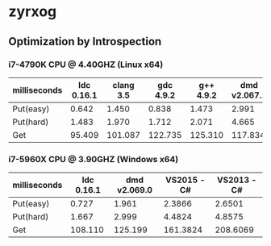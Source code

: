 # zyrxog
## Optimization by Introspection


### i7-4790K CPU @ 4.40GHZ (Linux x64)

| milliseconds | ldc 0.16.1 | clang 3.5 | gdc 4.9.2 | g++ 4.9.2 | dmd v2.067.1 |
|--------------|------------|-----------|-----------|-----------|--------------|
| Put(easy)    | 0.642      | 1.450     | 0.838     | 1.473     | 2.991        |
| Put(hard)    | 1.483      | 1.970     | 1.712     | 2.071     | 4.665        |
| Get          | 95.409     | 101.087   | 122.735   | 125.310   | 117.834      |

### i7-5960X CPU @ 3.90GHZ (Windows x64)

| milliseconds | ldc 0.16.1 | dmd v2.069.0 | VS2015 - C# | VS2013 - C# |
|--------------|------------|--------------|-------------|-------------|
| Put(easy)    | 0.727      | 1.961        | 2.3866      | 2.6501      |
| Put(hard)    | 1.667      | 2.999        | 4.4824      | 4.8575      |
| Get          | 108.110    | 125.199      | 161.3824    | 208.6069    |
